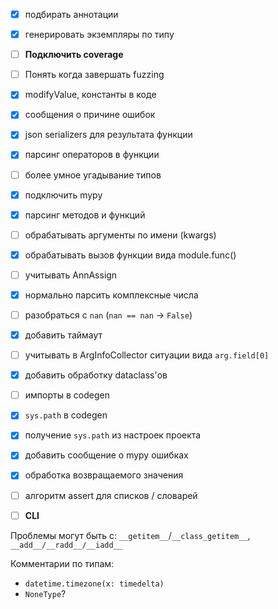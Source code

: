- [x] подбирать аннотации
- [x] генерировать экземпляры по типу
- [ ] __Подключить coverage__
- [ ] Понять когда завершать fuzzing
- [x] modifyValue, константы в коде
- [x] сообщения о причине ошибок
- [x] json serializers для результата функции
- [x] парсинг операторов в функции
- [ ] более умное угадывание типов
- [x] подключить mypy
- [x] парсинг методов и функций
- [ ] обрабатывать аргументы по имени (kwargs)
- [x] обрабатывать вызов функции вида module.func()
- [ ] учитывать AnnAssign
- [x] нормально парсить комплексные числа
- [ ] разобраться с `nan` (`nan == nan` -> `False`)
- [x] добавить таймаут
- [ ] учитывать в ArgInfoCollector ситуации вида `arg.field[0]`
- [x] добавить обработку dataclass'ов
- [ ] импорты в codegen
- [x] `sys.path` в codegen
- [x] получение `sys.path` из настроек проекта
- [x] добавить сообщение о mypy ошибках
- [x] обработка возвращаемого значения
- [ ] алгоритм assert для списков / словарей
- [ ] __CLI__


Проблемы могут быть с: `__getitem__`/`__class_getitem__`,
`__add__/__radd__/__iadd__`

Комментарии по типам:
    
- `datetime.timezone(x: timedelta)`
- `NoneType`?

